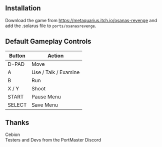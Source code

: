 ## Installation
Download the game from https://metaquarius.itch.io/osanas-revenge and add the .solarus file to `ports/osanasrevenge`.

## Default Gameplay Controls
| Button | Action |
|--|--|
|D-PAD|Move|
|A|Use / Talk / Examine|
|B|Run|
|X / Y|Shoot|
|START|Pause Menu|
|SELECT|Save Menu|

## Thanks
Cebion  
Testers and Devs from the PortMaster Discord  




